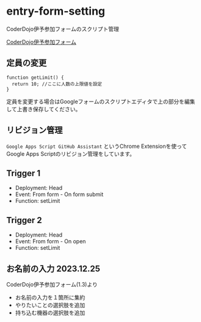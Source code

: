 # entry-form-setting
CoderDojo伊予参加フォームのスクリプト管理

[CoderDojo伊予参加フォーム](https://docs.google.com/forms/d/e/1FAIpQLSdKf20o_BpJunKSMxZfA5nNaE4huV7dpSvMkxQlS1N2e9R9mA/viewform?usp=sf_link)

## 定員の変更

```
function getLimit() {
  return 10; //ここに人数の上限値を設定
}
```

定員を変更する場合はGoogleフォームのスクリプトエディタで上の部分を編集して上書き保存してください。

## リビジョン管理
`Google Apps Script GitHub Assistant`
というChrome Extensionを使ってGoogle Apps Scriptのリビジョン管理をしています。

## Trigger 1
- Deployment: Head
- Event: From form - On form submit
- Function: setLimit

## Trigger 2
- Deployment: Head
- Event: From form - On open
- Function: setLimit

## お名前の入力 2023.12.25
CoderDojo伊予参加フォーム(1.3)より
- お名前の入力を１箇所に集約
- やりたいことの選択肢を追加
- 持ち込む機器の選択肢を追加
